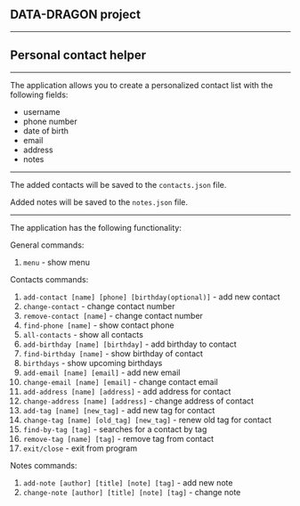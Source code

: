 ## DATA-DRAGON project

---
## Personal contact helper

---

The application allows you to create a personalized contact list with the following fields:
* username
* phone number
* date of birth
* email
* address
* notes

---

The added contacts will be saved to the `contacts.json` file.

Added notes will be saved to the `notes.json` file.

---
The application has the following functionality:

General commands:
1. `menu` - show menu

Contacts commands:
1. `add-contact [name] [phone] [birthday(optional)]` - add new contact
2. `change-contact` - change contact number
3. `remove-contact [name]` - change contact number
4. `find-phone [name]` - show contact phone
5. `all-contacts` - show all contacts
6. `add-birthday [name] [birthday]` - add birthday to contact
7. `find-birthday [name]` - show birthday of contact
8. `birthdays` - show upcoming birthdays
9. `add-email [name] [email]` - add new email
10. `change-email [name] [email]` - change contact email
11. `add-address [name] [address]` - add address for contact
12. `change-address [name] [address]` - change address of contact
13. `add-tag [name] [new_tag]` - add new tag for contact
14. `change-tag [name] [old_tag] [new_tag]` - renew old tag for contact
15. `find-by-tag [tag]` - searches for a contact by tag
16. `remove-tag [name] [tag]` - remove tag from contact
17. `exit/close` - exit from program

Notes commands:
1. `add-note [author] [title] [note] [tag]` - add new note
2. `change-note [author] [title] [note] [tag]` - change note
